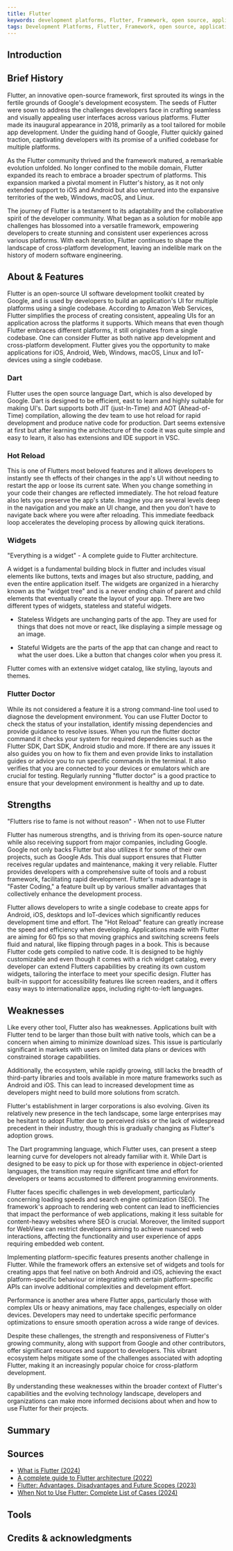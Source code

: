 ```yaml
---
title: Flutter
keywords: development platforms, Flutter, Framework, open source, applications
tags: Development Platforms, Flutter, Framework, open source, applications
---
```


## Introduction

## Brief History

Flutter, an innovative open-source framework, first sprouted its wings in the fertile grounds of Google's development ecosystem. The seeds of Flutter were sown to address the challenges developers face in crafting seamless and visually appealing user interfaces across various platforms. Flutter made its inaugural appearance in 2018, primarily as a tool tailored for mobile app development. Under the guiding hand of Google, Flutter quickly gained traction, captivating developers with its promise of a unified codebase for multiple platforms.

As the Flutter community thrived and the framework matured, a remarkable evolution unfolded. No longer confined to the mobile domain, Flutter expanded its reach to embrace a broader spectrum of platforms. This expansion marked a pivotal moment in Flutter's history, as it not only extended support to iOS and Android but also ventured into the expansive territories of the web, Windows, macOS, and Linux.

The journey of Flutter is a testament to its adaptability and the collaborative spirit of the developer community. What began as a solution for mobile app challenges has blossomed into a versatile framework, empowering developers to create stunning and consistent user experiences across various platforms. With each iteration, Flutter continues to shape the landscape of cross-platform development, leaving an indelible mark on the history of modern software engineering.

## About & Features

Flutter is an open-source UI software development toolkit created by Google, and is used by developers to build an application's UI for multiple platforms using a single codebase. According to Amazon Web Services, Flutter simplifies the process of creating consistent, appealing UIs for an application across the platforms it supports. Which means that even though Flutter embraces different platforms, it still originates from a single codebase. One can consider Flutter as both native app development and cross-platform development. Flutter gives you the opportunity to make applications for iOS, Android, Web, Windows, macOS, Linux and IoT-devices using a single codebase.

### Dart

Flutter uses the open source language Dart, which is also developed by Google. Dart is designed to be efficient, east to learn and highly suitable for making UI's. Dart supports both JIT (just-In-Time) and AOT (Ahead-of-Time) compilation, allowing the dev team to use hot reload for rapid development and produce native code for production. Dart seems extensive at first but after learning the architecture of the code it was quite simple and easy to learn, it also has extensions and IDE support in VSC.

### Hot Reload

This is one of Flutters most beloved features and it allows developers to instantly see th effects of their changes in the app's UI without needing to restart the app or loose its current sate. When you change something in your code their changes are reflected immediately. The hot reload feature also lets you preserve the app's state. Imagine you are several levels deep in the navigation and you make an UI change, and then you don't have to navigate back where you were after reloading. This immediate feedback loop accelerates the developing process by allowing quick iterations.

### Widgets

"Everything is a widget" - A complete guide to Flutter architecture.

A widget is a fundamental building block in flutter and includes visual elements like buttons, texts and images but also structure, padding, and even the entire application itself. The widgets are organized in a hierarchy known as the "widget tree" and is a never ending chain of parent and child elements that eventually create the layout of your app. There are two different types of widgets, stateless and stateful widgets.

- Stateless Widgets are unchanging parts of the app. They are used for things that does not move or react, like displaying a simple message og an image.

- Stateful Widgets are the parts of the app that can change and react to what the user does. Like a button that changes color when you press it.

Flutter comes with an extensive widget catalog, like styling, layouts and themes.

### Flutter Doctor

While its not considered a feature it is a strong command-line tool used to diagnose the development environment. You can use Flutter Doctor to check the status of your installation, identify missing dependencies and provide guidance to resolve issues. When you run the flutter doctor command it checks your system for required dependencies such as the Flutter SDK, Dart SDK, Android studio and more. If there are any issues it also guides you on how to fix them and even provide links to installation guides or advice you to run specific commands in the terminal. It also verifies that you are connected to your devices or emulators which are crucial for testing. Regularly running "flutter doctor" is a good practice to ensure that your development environment is healthy and up to date.

## Strengths

"Flutters rise to fame is not without reason" - When not to use Flutter

Flutter has numerous strengths, and is thriving from its open-source nature while also receiving support from major companies, including Google. Google not only backs Flutter but also utilizes it for some of their own projects, such as Google Ads. This dual support ensures that Flutter receives regular updates and maintenance, making it very reliable. Flutter provides developers with a comprehensive suite of tools and a robust framework, facilitating rapid development. Flutter's main advantage is "Faster Coding," a feature built up by various smaller advantages that collectively enhance the development process.

Flutter allows developers to write a single codebase to create apps for Android, iOS, desktops and IoT-devices which significantly reduces development time and effort. The "Hot Reload" feature can greatly increase the speed and efficiency when developing. Applications made with Flutter are aiming for 60 fps so that moving graphics and switching screens feels fluid and natural, like flipping through pages in a book. This is because Flutter code gets compiled to native code. It is designed to be highly customizable and even though it comes with a rich widget catalog, every developer can extend Flutters capabilities by creating its own custom widgets, tailoring the interface to meet your specific design. Flutter has built-in support for accessibility features like screen readers, and it offers easy ways to internationalize apps, including right-to-left languages.

## Weaknesses

Like every other tool, Flutter also has weaknesses. Applications built with Flutter tend to be larger than those built with native tools, which can be a concern when aiming to minimize download sizes. This issue is particularly significant in markets with users on limited data plans or devices with constrained storage capabilities.

Additionally, the ecosystem, while rapidly growing, still lacks the breadth of third-party libraries and tools available in more mature frameworks such as Android and iOS. This can lead to increased development time as developers might need to build more solutions from scratch.

Flutter's establishment in larger corporations is also evolving. Given its relatively new presence in the tech landscape, some large enterprises may be hesitant to adopt Flutter due to perceived risks or the lack of widespread precedent in their industry, though this is gradually changing as Flutter's adoption grows.

The Dart programming language, which Flutter uses, can present a steep learning curve for developers not already familiar with it. While Dart is designed to be easy to pick up for those with experience in object-oriented languages, the transition may require significant time and effort for developers or teams accustomed to different programming environments.

Flutter faces specific challenges in web development, particularly concerning loading speeds and search engine optimization (SEO). The framework's approach to rendering web content can lead to inefficiencies that impact the performance of web applications, making it less suitable for content-heavy websites where SEO is crucial. Moreover, the limited support for WebView can restrict developers aiming to achieve nuanced web interactions, affecting the functionality and user experience of apps requiring embedded web content.

Implementing platform-specific features presents another challenge in Flutter. While the framework offers an extensive set of widgets and tools for creating apps that feel native on both Android and iOS, achieving the exact platform-specific behaviour or integrating with certain platform-specific APIs can involve additional complexities and development effort.

Performance is another area where Flutter apps, particularly those with complex UIs or heavy animations, may face challenges, especially on older devices. Developers may need to undertake specific performance optimizations to ensure smooth operation across a wide range of devices.

Despite these challenges, the strength and responsiveness of Flutter's growing community, along with support from Google and other contributors, offer significant resources and support to developers. This vibrant ecosystem helps mitigate some of the challenges associated with adopting Flutter, making it an increasingly popular choice for cross-platform development.

By understanding these weaknesses within the broader context of Flutter's capabilities and the evolving technology landscape, developers and organizations can make more informed decisions about when and how to use Flutter for their projects.

## Summary

## Sources

- [What is Flutter (2024)](https://aws.amazon.com/what-is/flutter/#:~:text=Flutter%20is%20an%20open%20source,platforms%20with%20a%20single%20codebase)
- [A complete guide to Flutter architecture (2022)](https://blog.logrocket.com/complete-guide-flutter-architecture)
- [Flutter: Advantages, Disadvantages and Future Scopes (2023)](https://www.geeksforgeeks.org/flutter-advantages-disadvantages-and-future-scopes/)
- [When Not to Use Flutter: Complete List of Cases (2024)](https://blog.flutter.wtf/when-not-to-use-flutter)

## Tools

## Credits & acknowledgments
